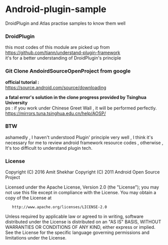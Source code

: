 # Android-plugin-sample
DroidPlugin and Atlas practise samples to know them well

### DroidPlugin 
this most codes of this module are picked up from https://github.com/tiann/understand-plugin-framework  
it's for a better understanding of DroidPlugin's principle

### Git Clone AndoirdSourceOpenProject from google
<b>official tutorial : </b>  
https://source.android.com/source/downloading

<b>a fatal error's solution in the clone progress provided by Tsinghua University</b>  
ps : if you work under Chinese Greet Wall , it will be performed perfectly.  
https://mirrors.tuna.tsinghua.edu.cn/help/AOSP/


### BTW
ashamedly , I haven't understood Plugin' principle very well , I think it's necessary for me to review android framework resource codes , otherwise , It's too difficult to understand plugin tech.

### License
 Copyright (C) 2016 Amit Shekhar
   Copyright (C) 2011 Android Open Source Project

   Licensed under the Apache License, Version 2.0 (the "License");
   you may not use this file except in compliance with the License.
   You may obtain a copy of the License at

       http://www.apache.org/licenses/LICENSE-2.0

   Unless required by applicable law or agreed to in writing, software
   distributed under the License is distributed on an "AS IS" BASIS,
   WITHOUT WARRANTIES OR CONDITIONS OF ANY KIND, either express or implied.
   See the License for the specific language governing permissions and
   limitations under the License.
